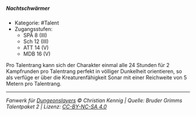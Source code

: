 <!---
Dies ist ein Fanwerk für DUNGEONSLAYERS © von Christian Kennig

Quellen:      [Bruder Grimms Talentpaket 2](https://www.f-space.de/ds4/downloads.html)
              [Talentbeschreibungen](https://www.f-space.de/ds4/tools-talentcards.html)
License:      [CC-BY-NC-SA 4.0](https://creativecommons.org/licenses/by-nc-sa/4.0/deed.de)
Richtlinien:  [Fanwerkrichtlinien](https://www.dungeonslayers.net/fanwerk-richtlinien/)
Autor:        Zauberlehrling
-->

##### Nachtschwärmer

- Kategorie: #Talent
- Zugangsstufen:
  - SPÄ 8 (III)
  - Sch 12 (III)
  - ATT 14 (V)
  - MDB 16 (V)

Pro Talentrang kann sich der Charakter einmal alle 24 Stunden für 2 Kampfrunden pro Talentrang perfekt in völliger Dunkelheit orientieren, so als verfüge er über die Kreaturenfähigkeit Sonar mit einer Reichweite von 5 Metern pro Talentrang.

---

_Fanwerk für [Dungeonslayers](https://www.dungeonslayers.net/) © Christian Kennig | Quelle: Bruder Grimms Talentpaket 2 | Lizenz: [CC-BY-NC-SA 4.0](https://creativecommons.org/licenses/by-nc-sa/4.0/deed.de)_
